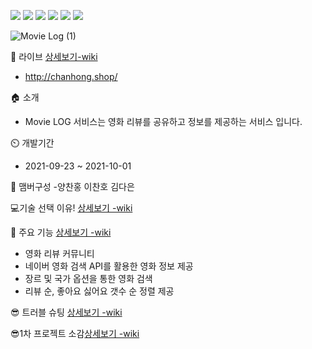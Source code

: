 <img src="https://img.icons8.com/metro/35/000000/py.png"/>   <img src="https://img.icons8.com/metro/35/000000/js.png"/>   <img src="https://img.icons8.com/metro/35/000000/html.png"/>   <img src="https://img.icons8.com/metro/35/000000/css.png"/>   <img src="https://img.icons8.com/color/35/000000/mongodb.png"/>   <img src="https://img.icons8.com/ios/35/000000/flask.png"/>

![Movie Log (1)](https://user-images.githubusercontent.com/90859964/135441460-ee673761-2c87-42a3-9466-7f4947890b71.gif)

🔗 라이브 [상세보기-wiki](https://github.com/chanhong-dev/Team_11/wiki#-%EB%9D%BC%EC%9D%B4%EB%B8%8C)
- http://chanhong.shop/

🏠 소개 
- Movie LOG 서비스는 영화 리뷰를 공유하고 정보를 제공하는 서비스 입니다.

⏲️ 개발기간
- 2021-09-23 ~ 2021-10-01

🧙 맴버구성
-양찬홍 이찬호 김다은 


 💻기술 선택 이유! [상세보기 -wiki](https://github.com/chanhong-dev/Team_11/wiki/%F0%9F%92%BB%EA%B8%B0%EC%88%A0-%EC%84%A0%ED%83%9D-%EC%9D%B4%EC%9C%A0!#%EA%B8%B0%EC%88%A0-%EC%84%A0%ED%83%9D-%EC%9D%B4%EC%9C%A0)


📌 주요 기능 [상세보기 -wiki](https://github.com/chanhong-dev/Team_11/wiki/%F0%9F%93%8C%EC%A3%BC%EC%9A%94%EA%B8%B0%EB%8A%A5%EC%86%8C%EA%B0%9C#%EC%98%81%ED%99%94-%EA%B2%80%EC%83%89-%EB%B0%8F-%EC%A0%95%EB%B3%B4-%EC%A0%9C%EA%B3%B5)
- 영화 리뷰 커뮤니티 
- 네이버 영화 검색 API를 활용한 영화 정보 제공 
- 장르 및 국가 옵션을 통한 영화 검색
- 리뷰 순, 좋아요 싫어요 갯수 순 정렬 제공

😎 트러블 슈팅 [상세보기 -wiki](https://github.com/chanhong-dev/Team_11/wiki/%F0%9F%98%8E%ED%8A%B8%EB%9F%AC%EB%B8%94-%EC%8A%88%ED%8C%85#%EC%B0%AC%ED%99%8D)

 😎1차 프로젝트 소감[상세보기 -wiki](https://github.com/chanhong-dev/Team_11/wiki/%F0%9F%98%8E-1%EC%B0%A8-%ED%94%84%EB%A1%9C%EC%A0%9D%ED%8A%B8-%EC%86%8C%EA%B0%90#%EC%B0%AC%ED%99%8D)
